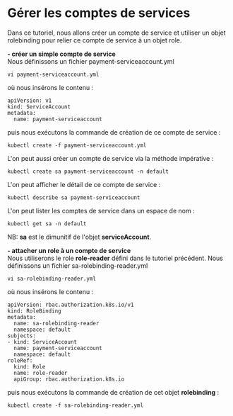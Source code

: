 # Gérer les comptes de services

Dans ce tutoriel, nous allons créer un compte de service et utiliser un objet rolebinding pour relier ce compte de service à un objet role.

**- créer un simple compte de service**<br>
Nous définissons un fichier payment-serviceaccount.yml
```
vi payment-serviceaccount.yml
```
où nous insérons le contenu :
```
apiVersion: v1
kind: ServiceAccount
metadata:
  name: payment-serviceaccount
```

puis nous exécutons la commande de création de ce compte de service :
```
kubectl create -f payment-serviceaccount.yml
```

L'on peut aussi créer un compte de service via la méthode impérative :
```
kubectl create sa payment-serviceaccount -n default
```

L'on peut afficher le détail de ce compte de service :
```
kubectl describe sa payment-serviceaccount
```

L'on peut lister les comptes de service dans un espace de nom :
```
kubectl get sa -n default
```

NB: **sa** est le dimunitif de l'objet **serviceAccount**.<br>

**- attacher un role à un compte de service**<br>
Nous utiliserons le role **role-reader** défini dans le tutoriel précédent.
Nous définissons un fichier sa-rolebinding-reader.yml
```
vi sa-rolebinding-reader.yml
```
où nous insérons le contenu :
```
apiVersion: rbac.authorization.k8s.io/v1
kind: RoleBinding
metadata:
  name: sa-rolebinding-reader
  namespace: default
subjects:
- kind: ServiceAccount
  name: payment-serviceaccount
  namespace: default
roleRef:
  kind: Role
  name: role-reader
  apiGroup: rbac.authorization.k8s.io
```

puis nous exécutons la commande de création de cet objet **rolebinding** :
```
kubectl create -f sa-rolebinding-reader.yml
```